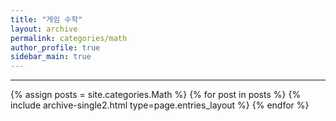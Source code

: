 ```yaml
---
title: "게임 수학"
layout: archive
permalink: categories/math
author_profile: true
sidebar_main: true
---
```


***

{% assign posts = site.categories.Math %}
{% for post in posts %} {% include archive-single2.html type=page.entries_layout %} {% endfor %}

